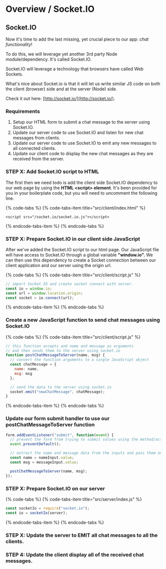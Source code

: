 # Overview / Socket.IO

## Socket.IO

Now it's time to add the last missing, yet crucial piece to our app: _chat functionality_!

To do this, we will leverage yet another 3rd party Node module/dependency. It's called Socket.IO.

Socket.IO will leverage a technology that browsers have called Web Sockets.

What's nice about Socket.io is that it will let us write similar JS code on both the client \(browser\) side and at the server \(Node\) side.

Check it out here: [http://socket.io/](http://socket.io/).

### Requirements

1. Setup our HTML form to submit a chat message to the server using Socket.IO.
2. Update our server code to use Socket.IO and listen for new chat messages from clients.
3. Update our server code to use Socket.IO to emit any new messages to all connected clients.
4. Update our client code to display the new chat messages as they are received from the server.

### STEP X: Add Socket.IO script to HTML

The first then we need todo is add the client side Socket.IO dependency to our web page by using the **HTML &lt;script&gt; element**. It's been provided for you in your boilerplate code, but you will need to uncomment the following line.

{% code-tabs %}
{% code-tabs-item title="src/client/index.html" %}
```markup
<script src="/socket.io/socket.io.js"></script>
```
{% endcode-tabs-item %}
{% endcode-tabs %}

### STEP X: Prepare Socket.IO in our client side JavaScript

After we've added the Socket.IO script to our html page. Our JavaScript file will have access to Socket.IO through a global variable **"window.io".** We can then use this dependency to create a Socket connection between our client application and our server using the origin url.

{% code-tabs %}
{% code-tabs-item title="src/client/script.js" %}
```javascript
// import Socket.IO and create socket connect with server.
const io = window.io;
const url = window.location.origin;
const socket = io.connect(url);
```
{% endcode-tabs-item %}
{% endcode-tabs %}

### Create a new JavaScript function to send chat messages using Socket.IO

{% code-tabs %}
{% code-tabs-item title="src/client/script.js" %}
```javascript
// this function accepts and name and message as arguments
// and then sends them to the server using socket.io
function postChatMessageToServer(name, msg) {
  // convert the function arguments to a single JavaScript object
  const chatMessage = {
    name: name,
    msg: msg
  };

  // send the data to the server using socket.io
  socket.emit("newChatMessage", chatMessage);
}

```
{% endcode-tabs-item %}
{% endcode-tabs %}

### Update our form submit handler to use our postChatMessageToServer function

```javascript
form.addEventListener("submit", function(event) {
  // prevent the form from trying to submit values using the method/action attributes.
  event.preventDefault();

  // extract the name and message data from the inputs and pass them on.
  const name = nameInput.value;
  const msg = messageInput.value;

  postChatMessageToServer(name, msg);  
});
```

### STEP X: Prepare Socket.IO on our server

{% code-tabs %}
{% code-tabs-item title="src/server/index.js" %}
```javascript
const socketIo = require("socket.io");
const io = socketIo(server);

```
{% endcode-tabs-item %}
{% endcode-tabs %}

### STEP X: Update the server to EMIT all chat messages to all the clients.

### STEP 4: Update the client display all of the received chat messages.



```

```

